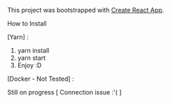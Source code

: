 This project was bootstrapped with [Create React App](https://github.com/facebookincubator/create-react-app).

How to Install

[Yarn] :

1. yarn install
2. yarn start
3. Enjoy :D

[Docker - Not Tested] :

Still on progress [ Connection issue :'( ]
